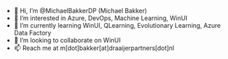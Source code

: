 - 👋 Hi, I’m @MichaelBakkerDP (Michael Bakker)
- 👀 I’m interested in Azure, DevOps, Machine Learning, WinUI
- 🌱 I’m currently learning WinUI, QLearning, Evolutionary Learning, Azure Data Factory
- 💞️ I’m looking to collaborate on WinUI
- 📫 Reach me at m[dot]bakker[at]draaijerpartners[dot]nl

<!---
MichaelBakkerDP/MichaelBakkerDP is a ✨ special ✨ repository because its `README.md` (this file) appears on your GitHub profile.
You can click the Preview link to take a look at your changes.
--->
